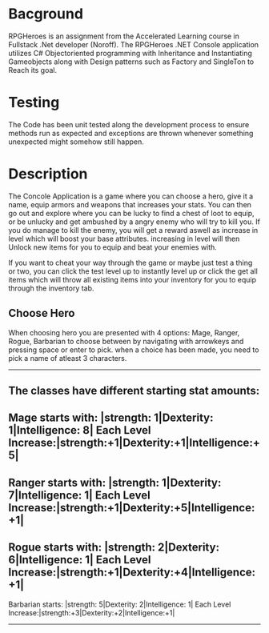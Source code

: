 # Bacground
RPGHeroes is an assignment from the Accelerated Learning course in Fullstack .Net developer (Noroff). The RPGHeroes .NET Console application utilizes C# 
Objectoriented programming with Inheritance and Instantiating Gameobjects along with Design patterns such as Factory and SingleTon to Reach its goal. 

# Testing
The Code has been unit tested along the development process to ensure methods run as expected and exceptions are thrown whenever something unexpected might somehow 
still happen.

# Description
The Concole Application is a game where you can choose a hero, give it a name, equip armors and weapons that increases your stats. You can then go out and 
explore where you can be lucky to find a chest of loot to equip, or be unlucky and get ambushed by a angry enemy who will try to kill you. If you do manage
to kill the enemy, you will get a reward aswell as increase in level which will boost your base attributes. increasing in level will then Unlock new items 
for you to equip and beat your enemies with.

If you want to cheat your way through the game or maybe just test a thing or two, you can click the test level up to instantly level up or click the get all items
which will throw all existing items into your inventory for you to equip through the inventory tab.

## Choose Hero
When choosing hero you are presented with 4 options: Mage, Ranger, Rogue, Barbarian to choose between by navigating with arrowkeys and pressing space or enter to pick. when a choice has been made, you need to pick a name of atleast 3 characters. 
______________________________________________________________
The classes have different starting stat amounts:
---------------------------------------------------------------
Mage starts with:   |strength: 1|Dexterity: 1|Intelligence: 8|
Each Level Increase:|strength:+1|Dexterity:+1|Intelligence:+5|
---------------------------------------------------------------
Ranger starts with: |strength: 1|Dexterity: 7|Intelligence: 1|
Each Level Increase:|strength:+1|Dexterity:+5|Intelligence:+1|
---------------------------------------------------------------
Rogue starts with:  |strength: 2|Dexterity: 6|Intelligence: 1|
Each Level Increase:|strength:+1|Dexterity:+4|Intelligence:+1|
---------------------------------------------------------------
Barbarian starts:   |strength: 5|Dexterity: 2|Intelligence: 1|
Each Level Increase:|strength:+3|Dexterity:+2|Intelligence:+1|
______________________________________________________________

##
